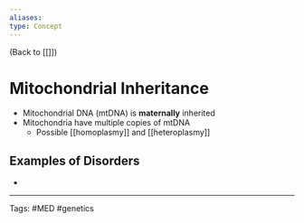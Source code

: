 ```yaml
---
aliases: 
type: Concept
---
```


(Back to [[]])

# Mitochondrial Inheritance

- Mitochondrial DNA (mtDNA) is **maternally** inherited
- Mitochondria have multiple copies of mtDNA
	- Possible [[homoplasmy]] and [[heteroplasmy]]

## Examples of Disorders 
- 

---
Tags: #MED #genetics
